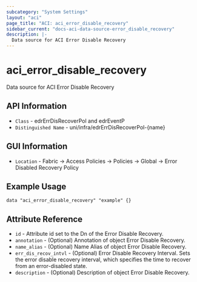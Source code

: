 ```yaml
---
subcategory: "System Settings"
layout: "aci"
page_title: "ACI: aci_error_disable_recovery"
sidebar_current: "docs-aci-data-source-error_disable_recovery"
description: |-
  Data source for ACI Error Disable Recovery
---
```


# aci_error_disable_recovery #

Data source for ACI Error Disable Recovery


## API Information ##

* `Class` - edrErrDisRecoverPol and edrEventP
* `Distinguished Name` - uni/infra/edrErrDisRecoverPol-{name}

## GUI Information ##

* `Location` - Fabric -> Access Policies -> Policies -> Global -> Error Disabled Recovery Policy



## Example Usage ##

```hcl
data "aci_error_disable_recovery" "example" {}
```

## Attribute Reference ##
* `id` - Attribute id set to the Dn of the Error Disable Recovery.
* `annotation` - (Optional) Annotation of object Error Disable Recovery.
* `name_alias` - (Optional) Name Alias of object Error Disable Recovery.
* `err_dis_recov_intvl` - (Optional) Error Disable Recovery Interval. Sets the error disable recovery interval, which specifies the time to recover from an error-disabled state.
* `description` - (Optional) Description of object Error Disable Recovery.
